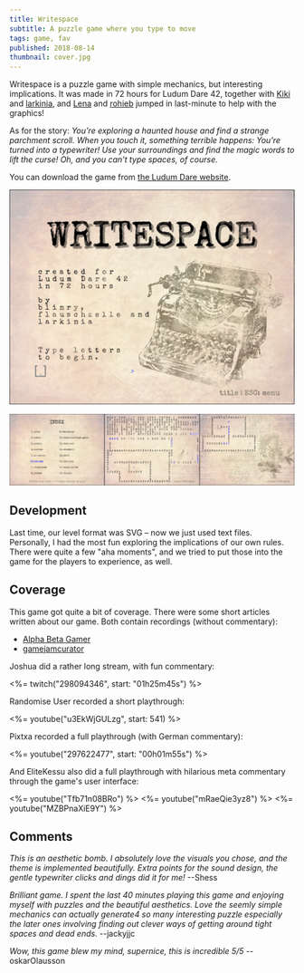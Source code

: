 ```yaml
---
title: Writespace
subtitle: A puzzle game where you type to move
tags: game, fav
published: 2018-08-14
thumbnail: cover.jpg
---
```


Writespace is a puzzle game with simple mechanics, but interesting implications. It was made in 72 hours for Ludum Dare 42, together with [Kiki](http://flauschzelle.de) and [larkinia](https://ldjam.com/users/larkinia), and [Lena](https://lenaschimmel.de) and [rohieb](https://rohieb.name) jumped in last-minute to help with the graphics!

As for the story: *You’re exploring a haunted house and find a strange parchment scroll. When you touch it, something terrible happens: You’re turned into a typewriter! Use your surroundings and find the magic words to lift the curse! Oh, and you can’t type spaces, of course.*

You can download the game from [the Ludum Dare website](https://ldjam.com/events/ludum-dare/42/writespace).

[![Title screen](title.png)](https://ldjam.com/events/ludum-dare/42/writespace)

![In-game screens](ingame.png)

## Development

Last time, our level format was SVG – now we just used text files. Personally, I had the most fun exploring the implications of our own rules. There were quite a few "aha moments", and we tried to put those into the game for the players to experience, as well.

## Coverage

This game got quite a bit of coverage. There were some short articles written about our game. Both contain recordings (without commentary):

- [Alpha Beta Gamer](https://www.alphabetagamer.com/writespace-game-jam-build/)
- [gamejamcurator](https://gamejamcurator.tumblr.com/post/177162841106/ludum-dare-42-writespace)

Joshua did a rather long stream, with fun commentary:

<%= twitch("298094346", start: "01h25m45s") %>

Randomise User recorded a short playthrough:

<%= youtube("u3EkWjGULzg", start: 541) %>

Pixtxa recorded a full playthrough (with German commentary):

<%= youtube("297622477", start: "00h01m55s") %>

And EliteKessu also did a full playthrough with hilarious meta commentary through the game's user interface:

<%= youtube("Tfb71n08BRo") %>
<%= youtube("mRaeQie3yz8") %>
<%= youtube("MZBPnaXiE9Y") %>

## Comments

*This is an aesthetic bomb. I absolutely love the visuals you chose, and the theme is implemented beautifully. Extra points for the sound design, the gentle typewriter clicks and dings did it for me!* --Shess

*Brilliant game. I spent the last 40 minutes playing this game and enjoying myself with puzzles and the beautiful aesthetics. Love the seemly simple mechanics can actually generate4 so many interesting puzzle especially the later ones involving finding out clever ways of getting around tight spaces and dead ends.* --jackyjjc

*Wow, this game blew my mind, supernice, this is incredible 5/5* --oskarOlausson
